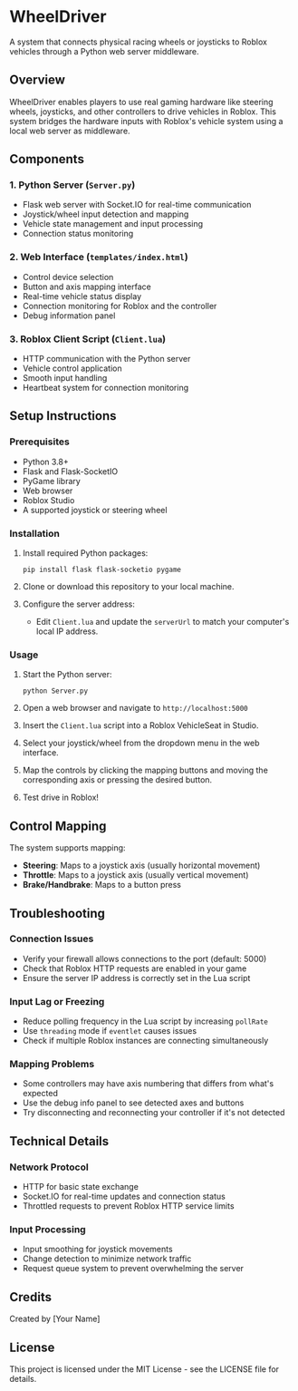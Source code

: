 # WheelDriver

A system that connects physical racing wheels or joysticks to Roblox vehicles through a Python web server middleware.

## Overview

WheelDriver enables players to use real gaming hardware like steering wheels, joysticks, and other controllers to drive vehicles in Roblox. This system bridges the hardware inputs with Roblox's vehicle system using a local web server as middleware.

## Components

### 1. Python Server (`Server.py`)
- Flask web server with Socket.IO for real-time communication
- Joystick/wheel input detection and mapping
- Vehicle state management and input processing
- Connection status monitoring

### 2. Web Interface (`templates/index.html`)
- Control device selection
- Button and axis mapping interface
- Real-time vehicle status display
- Connection monitoring for Roblox and the controller
- Debug information panel

### 3. Roblox Client Script (`Client.lua`)
- HTTP communication with the Python server
- Vehicle control application
- Smooth input handling
- Heartbeat system for connection monitoring

## Setup Instructions

### Prerequisites
- Python 3.8+
- Flask and Flask-SocketIO
- PyGame library
- Web browser
- Roblox Studio
- A supported joystick or steering wheel

### Installation

1. Install required Python packages:
   ```
   pip install flask flask-socketio pygame
   ```

2. Clone or download this repository to your local machine.

3. Configure the server address:
   - Edit `Client.lua` and update the `serverUrl` to match your computer's local IP address.

### Usage

1. Start the Python server:
   ```
   python Server.py
   ```

2. Open a web browser and navigate to `http://localhost:5000`

3. Insert the `Client.lua` script into a Roblox VehicleSeat in Studio.

4. Select your joystick/wheel from the dropdown menu in the web interface.

5. Map the controls by clicking the mapping buttons and moving the corresponding axis or pressing the desired button.

6. Test drive in Roblox!

## Control Mapping

The system supports mapping:
- **Steering**: Maps to a joystick axis (usually horizontal movement)
- **Throttle**: Maps to a joystick axis (usually vertical movement)
- **Brake/Handbrake**: Maps to a button press

## Troubleshooting

### Connection Issues
- Verify your firewall allows connections to the port (default: 5000)
- Check that Roblox HTTP requests are enabled in your game
- Ensure the server IP address is correctly set in the Lua script

### Input Lag or Freezing
- Reduce polling frequency in the Lua script by increasing `pollRate`
- Use `threading` mode if `eventlet` causes issues
- Check if multiple Roblox instances are connecting simultaneously

### Mapping Problems
- Some controllers may have axis numbering that differs from what's expected
- Use the debug info panel to see detected axes and buttons
- Try disconnecting and reconnecting your controller if it's not detected

## Technical Details

### Network Protocol
- HTTP for basic state exchange
- Socket.IO for real-time updates and connection status
- Throttled requests to prevent Roblox HTTP service limits

### Input Processing
- Input smoothing for joystick movements
- Change detection to minimize network traffic
- Request queue system to prevent overwhelming the server

## Credits

Created by [Your Name]

## License

This project is licensed under the MIT License - see the LICENSE file for details.
